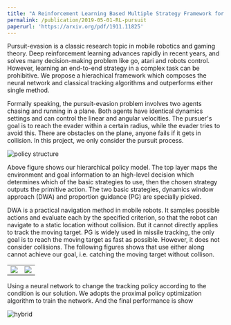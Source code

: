 ```yaml
---
title: "A Reinforcement Learning Based Multiple Strategy Framework for Tracking a Moving Target"
permalink: /publication/2019-05-01-RL-pursuit
paperurl: 'https://arxiv.org/pdf/1911.11825'
---
```


Pursuit-evasion is a classic research topic in mobile robotics and gaming theory. Deep reinforcement learning advances rapidly in recent years, and solves many decision-making problem like go, atari and robots control. However, learning an end-to-end strategy in a complex task can be prohibitive. We propose a hierachical framework which composes the neural network and classical tracking algorithms and outperforms either single method.

Formally speaking, the pursuit-evasion problem involves two agents chasing and running in a plane. Both agents have identical dynamics settings and can control the linear and angular velocities. The pursuer's goal is to reach the evader within a certain radius, while the evader tries to avoid this. There are obstacles on the plane, anyone fails if it gets in collision. In this project, we only consider the pursuit process.

![policy structure](http://sldai.github.io/images/RL_pursuit/hierachical_structure.png)

Above figure shows our hierarchical policy model. The top layer maps the environment and goal information to an high-level decision which determines which of the basic strategies to use, then the chosen strategy outputs the primitive action. The two basic strategies, dynamics window approach (DWA) and proportion guidance (PG) are specially picked.

DWA is a practical navigation method in mobile robots. It samples possible actions and evaluate each by the specified criterion, so that the robot can navigate to a static location without collision. But it cannot directly applies to track the moving target. PG is widely used in missile tracking, the only goal is to reach the moving target as fast as possible. However, it does not consider collisions. The following figures shows that use either along cannot achieve our goal, i.e. catching the moving target without collison.

<table>
<tbody>
  <tr>
    <td><img src="http://sldai.github.io/images/RL_prusuit/dwa_fail.png"></td>
    <td><img src="http://sldai.github.io/images/RL_prusuit/pg_fail.png"></td>
  </tr>
</tbody>
</table>

Using a neural network to change the tracking policy according to the condition is our solution. We adopts the proximal policy optimization algorithm to train the network. And the final performance is show

![hybrid](http://sldai.github.io/images/RL_pursuit/hybrid_mine.gif)


